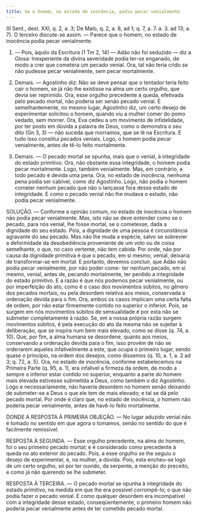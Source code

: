 ```yaml
---
title: Se o homem, no estado de inocência, podia pecar venialmente
---
```


(II Sent., dest. XXI, q. 2, a. 3; De Malo, q. 2, a. 8, ad 1; q. 7, a. 7. a. 3. ad 13; a. 7).
  O terceiro discute-se assim. — Parece que o homem, no estado de inocência podia pecar venialmente.  

1. — Pois, àquilo da Escritura (1 Tm 2, 14) — Adão não foi seduzido — diz a Glosa: Inexperiente da divina severidade podia ter-se enganado, de modo a crer que cometera um pecado venial. Ora, tal não teria crido se não pudesse pecar venialmente, sem pecar mortalmente.  

2. Demais. — Agostinho diz: Não se deve pensar que o tentador teria feito cair o homem, se já não lhe existisse na alma um certo orgulho, que devia ser reprimido. Ora, esse orgulho precedente à queda, efetivada pelo pecado mortal, não poderia ser senão pecado venial. E semelhantemente, no mesmo lugar, Agostinho diz, um certo desejo de experimentar solicitou o homem, quando viu a mulher comer do pomo vedado, sem morrer. Ora, Eva cedeu a um movimento de infidelidade, por ter posto em dúvida a palavra de Deus, como o demonstra o seu dito (Gn 3, 3) — não suceda que morramos, que se lê na Escritura. E tudo isso constitui pecados veniais. Logo, o homem podia pecar venialmente, antes de tê-lo feito mortalmente.  

3. Demais. — O pecado mortal se opunha, mais que o venial, à integridade do estado primitivo. Ora, não obstante essa integridade, o homem podia pecar mortalmente. Logo, também venialmente. Mas, em contrário, a todo pecado é devida uma pena. Ora, no estado de inocência, nenhuma pena podia ser cabível, como diz Agostinho. Logo, não podia o homem cometer nenhum pecado que não o lançasse fora desse estado de integridade. E como o pecado venial não lhe mudava o estado, não podia pecar venialmente.  

SOLUÇÃO. — Conforme a opinião comum, no estado de inocência o homem não podia pecar venialmente. Mas, isto não se deve entender como se o pecado, para nós venial, lhe fosse mortal, se o cometesse, dada a dignidade do seu estado. Pois, a dignidade de uma pessoa é circunstância agravante do seu pecado. Mas não lhe muda a espécie, salvo se sobrevier a deformidade da desobediência proveniente de um voto ou de coisa semelhante, o que, no caso vertente, não tem cabida. Por onde, não por causa da dignidade primitiva é que o pecado, em si mesmo, venial, deixaria de transformar-se em mortal. E portanto, devemos concluir, que Adão não podia pecar venialmente, por não poder come- ter nenhum pecado, em si mesmo, venial, antes de, pecando mortalmente, ter perdido a integridade do estado primitivo.  E a razão é que nós podemos pecar venialmente, ou por imperfeição do ato, como é o caso dos movimentos súbitos, no gênero dos pecados mortais; ou pela desordem relativa aos meios, conservada a ordenação devida para o fim. Ora, ambos os casos implicam uma certa falta de ordem, por não estar firmemente contido no superior o inferior. Pois, se surgem em nós movimentos súbitos de sensualidade é por esta não se submeter completamente à razão. Se, em a nossa própria razão surgem movimentos súbitos, é pela execução do ato da mesma não se sujeitar à deliberação, que se inspira num bem mais elevado, como se disse (q. 74, a. 10). Que, por fim, a alma humana se desordene, quanto aos meios, conservando a ordenação devida para o fim, isso provém de não se ordenarem aqueles infalivelmente a este, que ocupa o primeiro lugar, sendo quase o princípio, na ordem dos desejos, como dissemos (q. 10, a. 1, a. 2 ad 3; q. 72, a. 5). Ora, no estado de inocência, conforme estabelecemos na Primeira Parte (q. 95, a. 1), era infalível a firmeza da ordem, de modo a sempre o inferior estar contido no superior, enquanto a parte do homem mais elevada estivesse submetida a Deus, como também o diz Agostinho. Logo e necessariamente, não haveria desordem no homem senão deixando de submeter-se a Deus o que ele tem de mais elevado; e tal se dá pelo pecado mortal. Por onde é claro que, no estado de inocência, o homem não poderia pecar venialmente, antes de havê-lo feito mortalmente.  

DONDE A RESPOSTA À PRIMEIRA OBJEÇÃO. — No lugar aduzido venial não é tomado no sentido em que agora o tomamos, senão no sentido do que é facilmente remissível.  

RESPOSTA À SEGUNDA. — Esse orgulho precedente, na alma do homem, foi o seu primeiro pecado mortal; e é considerado como precedente à queda no ato exterior do pecado. Pois, a esse orgulho se lhe seguiu o desejo de experimentar, e, na mulher, a dúvida. Pois, esta encheu-se logo de um certo orgulho, só por ter ouvido, da serpente, a menção do preceito, e como já não querendo se lhe submeter.  

RESPOSTA À TERCEIRA. — O pecado mortal se opunha à integridade do estado primitivo, na medida em que lhe era possível corrompê-lo; o que não podia fazer o pecado venial. E como qualquer desordem era incompatível com a integridade desse estado, conseqüentemente, o primeiro homem não poderia pecar venialmente antes de ter cometido pecado mortal.